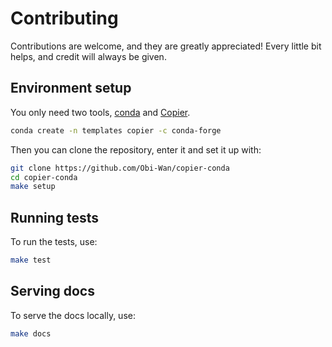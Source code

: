 # Contributing

Contributions are welcome, and they are greatly appreciated!
Every little bit helps, and credit will always be given.

## Environment setup

You only need two tools, [conda](https://docs.anaconda.com/free/miniconda/)
and [Copier](https://github.com/copier-org/copier).

```bash
conda create -n templates copier -c conda-forge
```

Then you can clone the repository, enter it and set it up with:

```bash
git clone https://github.com/Obi-Wan/copier-conda
cd copier-conda
make setup
```

## Running tests

To run the tests, use:

```bash
make test
```

## Serving docs

To serve the docs locally, use:

```bash
make docs
```
